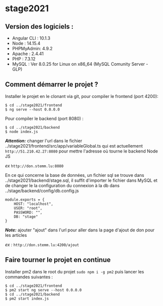 # stage2021

## Version des logiciels :

* Angular CLI : 10.1.3
* Node : 14.15.4
* PHPMyAdmin: 4.9.2
* Apache : 2.4.41
* PHP : 7.3.12
* MySQL : Ver 8.0.25 for Linux on x86_64 (MySQL Comunity Server - GLP)

## Comment démarrer le projet ?

Installer le projet en le clonant via git, pour compiler le frontend (port 4200):

```
$ cd ../stage2021/frontend
$ ng serve --host 0.0.0.0
```

Pour compiler le backend (port 8080) :

```
$ cd ../stage2021/backend
$ node index.js
```

**_Attention:_**  changer l'url dans le fichier ../stage2021/frontend/src/app/variableGlobal.ts qui est actuellement ```http://51.210.42.27:8080``` pour mettre l'adresse où tourne le backend Node JS

_ex_ ```http://don.stemm.lu:8080```

En ce qui concerne la base de données, un fichier sql se trouve dans ../stage2021/backend/stage.sql, il suffit d'importer le fichier dans MySQL et de changer le la configuration du connexion à la db dans ../stage/backend/config/db.config.js
```  
module.exports = {
    HOST: "localhost",
    USER: "root",
    PASSWORD: "",
    DB: "stage"
}
```

**_Note:_** ajouter "ajout" dans l'url pour aller dans la page d'ajout de don pour les articles 

_ex :_ ```http://don.stemm.lu:4200/ajout```

## Faire tourner le projet en continue 

Installer pm2 dans le root du projet ```sudo npm i -g pm2``` puis lancer les commandes suivantes :

```
$ cd ../stage2021/frontend
$ pm2 start ng serve --host 0.0.0.0
$ cd ../stage2021/backend
$ pm2 start index.js
```
